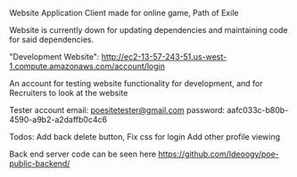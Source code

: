 Website Application Client made for online game, Path of Exile

Website is currently down for updating dependencies and maintaining code for said dependencies.

"Development Website": http://ec2-13-57-243-51.us-west-1.compute.amazonaws.com/account/login

An account for testing website functionality for development, and for Recruiters to look at the website

Tester account
email: poesitetester@gmail.com
password: aafc033c-b80b-4590-a9b2-a2daffb0c4c6

Todos:
Add back delete button,
Fix css for login
Add other profile viewing

Back end server code can be seen here
https://github.com/Ideoogy/poe-public-backend/
